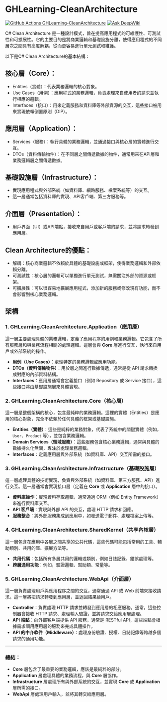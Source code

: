 # GHLearning-CleanArchitecture
[![GitHub Actions GHLearning-CleanArchitecture](https://github.com/gordon-hung/GHLearning-CleanArchitecture/actions/workflows/dotnet.yml/badge.svg)](https://github.com/gordon-hung/GHLearning-CleanArchitecture/actions/workflows/dotnet.yml)  [![Ask DeepWiki](https://deepwiki.com/badge.svg)](https://deepwiki.com/gordon-hung/GHLearning-CleanArchitecture)

C# Clean Architecture 是一種設計模式，旨在提高應用程式的可維護性、可測試性和可擴展性。它的主要目的是將商業邏輯和基礎設施分離，使得應用程式的不同層次之間具有高度解耦，從而更容易進行單元測試和維護。

以下是C# Clean Architecture的基本結構：

## 核心層（Core）：
- Entities（實體）：代表業務邏輯的核心對象。
- Use Cases（用例）：應用程式的業務邏輯，負責處理來自使用者的請求並執行相應的邏輯。
- Interfaces（接口）：用來定義服務和資料庫等外部資源的交互，這些接口被用來實現依賴倒置原則（DIP）。
## 應用層（Application）：
- Services（服務）：執行具體的業務邏輯，並通過接口與核心層的實體進行交互。
- DTOs（資料傳輸物件）：在不同層之間傳遞數據的物件，通常用來在API層和業務邏輯層之間傳遞數據。

## 基礎設施層（Infrastructure）：
- 實現應用程式與外部系統（如資料庫、網路服務、檔案系統等）的交互。
- 這一層通常包括資料庫的實現、API客戶端、第三方服務等。

## 介面層（Presentation）：
- 用戶界面（UI）或API端點，接收來自用戶或客戶端的請求，並將請求轉發到應用層。

## Clean Architecture的優點：
- 解耦：核心商業邏輯不依賴於具體的基礎設施或框架，使得業務邏輯和外部依賴分離。
- 可測試性：核心層的邏輯可以單獨進行單元測試，無需關注外部的資源或框架。
- 可擴展性：可以很容易地擴展應用程式，添加新的服務或修改現有功能，而不會影響到核心業務邏輯。

## 架構
### 1. **GHLearning.CleanArchitecture.Application**（應用層）
這一層主要處理具體的業務邏輯，定義了應用程序的用例和業務邏輯。它包含了所有服務層和與業務流程相關的處理邏輯。這層會與 **Core** 層進行交互，執行來自用戶或外部系統的操作。

- **用例（Use Cases）**：處理特定的業務邏輯或應用功能。
- **DTOs（資料傳輸物件）**：用於層之間進行數據傳遞，通常是從 API 請求轉換成對應的內部資料結構。
- **Interfaces**：應用層通常會定義接口（例如 Repository 或 Service 接口），這些接口將由基礎設施層來具體實現。

### 2. **GHLearning.CleanArchitecture.Core**（核心層）
這一層是整個架構的核心，包含最純粹的業務邏輯。這裡的實體（Entities）是應用的核心對象，完全不依賴於任何具體的框架或基礎設施。

- **Entities（實體）**：這些是純粹的業務對象，代表了系統中的關鍵實體（例如，`User`、`Product` 等），並包含業務邏輯。
- **Domain Services（領域服務）**：這些服務包含核心業務邏輯，通常與具體的數據持久化無關，專注於處理業務邏輯。
- **Interfaces**：定義應用層與外部系統（如資料庫、API）交互所需的接口。

### 3. **GHLearning.CleanArchitecture.Infrastructure**（基礎設施層）
這一層處理具體的技術實現，負責與外部系統（如資料庫、第三方服務、API）進行交互。這一層通常會實現接口層（定義在 **Core** 或 **Application** 層中的接口）。

- **資料庫操作**：實現資料存取邏輯，通常通過 ORM（例如 Entity Framework）來進行資料庫交互。
- **API 客戶端**：實現與外部 API 的交互，處理 HTTP 請求和回應。
- **服務整合**：將外部服務集成到應用中，如發送電子郵件、處理檔案上傳等。

### 4. **GHLearning.CleanArchitecture.SharedKernel**（共享內核層）
這一層包含在應用中各層之間共享的公共代碼，這些代碼可能包括常用的工具、輔助類別、共用的庫、擴展方法等。

- **共用代碼**：包括所有多層共用的邏輯或類別，例如日誌記錄、錯誤處理等。
- **跨層通用功能**：例如，驗證邏輯、幫助類、常量等。

### 5. **GHLearning.CleanArchitecture.WebApi**（介面層）
這一層負責處理用戶與應用程序之間的交互，通常通過 API 或 Web 前端來接收請求。這一層將把請求轉發到應用層，並返回結果給用戶。

- **Controller**：負責處理 HTTP 請求並轉發到應用層的相應服務。通常，這些控制器會接收 HTTP 請求、處理輸入驗證，並將請求交給應用層處理。
- **API 端點**：向外部客戶端提供 API 服務，通常是 RESTful API，這些端點會根據需求調用應用層的服務來完成具體操作。
- **API 的中介軟件（Middleware）**：處理身份驗證、授權、日誌記錄等跨越多個請求的通用功能。

---
### 總結：
- **Core** 層包含了最重要的業務邏輯，應該是最純粹的部分。
- **Application** 層處理具體的業務流程，與 **Core** 層協作。
- **Infrastructure** 層處理所有與外部系統的交互，並實現 **Core** 或 **Application** 層所需的接口。
- **WebApi** 層處理用戶輸入，並將其轉交給應用層。
